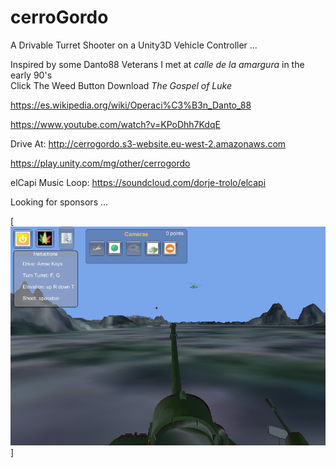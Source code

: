 cerroGordo
=======

A Drivable Turret Shooter on a Unity3D Vehicle Controller ...

Inspired by some Danto88 Veterans I met at *calle de la amargura* in the early 90's  
Click The Weed Button Download *The Gospel of Luke* 

https://es.wikipedia.org/wiki/Operaci%C3%B3n_Danto_88

https://www.youtube.com/watch?v=KPoDhh7KdqE

Drive At:
http://cerrogordo.s3-website.eu-west-2.amazonaws.com

https://play.unity.com/mg/other/cerrogordo

elCapi Music Loop:
https://soundcloud.com/dorje-trolo/elcapi

Looking for sponsors ...

[![que no se resistieran, por que sino los mataban ... ](https://raw.githubusercontent.com/rgarro/cerroGordo/master/cerroshot.png)]
